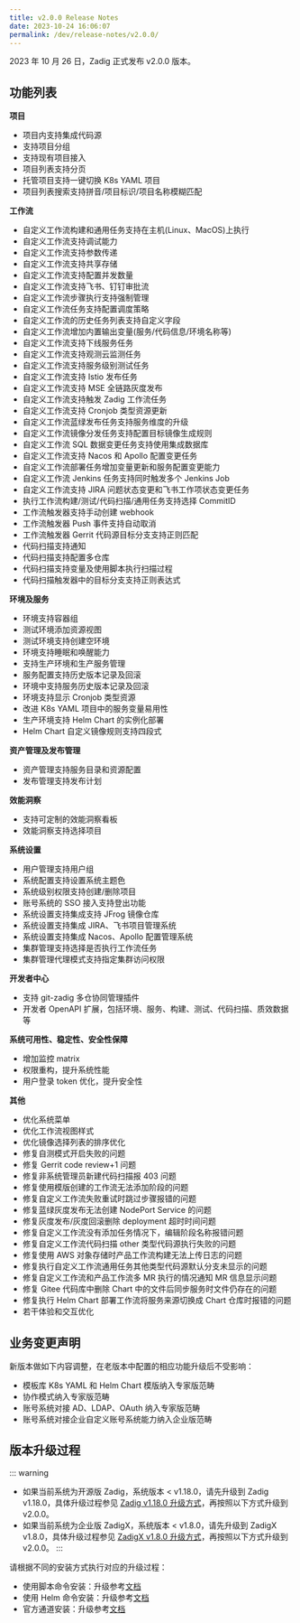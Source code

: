 ```yaml
---
title: v2.0.0 Release Notes
date: 2023-10-24 16:06:07
permalink: /dev/release-notes/v2.0.0/
---
```


2023 年 10 月 26 日，Zadig 正式发布 v2.0.0 版本。

## 功能列表
**项目**
- 项目内支持集成代码源
- 支持项目分组
- 支持现有项目接入
- 项目列表支持分页
- 托管项目支持一键切换 K8s YAML 项目
- 项目列表搜索支持拼音/项目标识/项目名称模糊匹配

**工作流**
- 自定义工作流构建和通用任务支持在主机(Linux、MacOS)上执行
- 自定义工作流支持调试能力
- 自定义工作流支持参数传递
- 自定义工作流支持共享存储
- 自定义工作流支持配置并发数量
- 自定义工作流支持飞书、钉钉审批流
- 自定义工作流步骤执行支持强制管理
- 自定义工作流任务支持配置调度策略
- 自定义工作流的历史任务列表支持自定义字段
- 自定义工作流增加内置输出变量(服务/代码信息/环境名称等)
- 自定义工作流支持下线服务任务
- 自定义工作流支持观测云监测任务 
- 自定义工作流支持服务级别测试任务
- 自定义工作流支持 Istio 发布任务
- 自定义工作流支持 MSE 全链路灰度发布
- 自定义工作流支持触发 Zadig 工作流任务
- 自定义工作流支持 Cronjob 类型资源更新
- 自定义工作流蓝绿发布任务支持服务维度的升级
- 自定义工作流镜像分发任务支持配置目标镜像生成规则
- 自定义工作流 SQL 数据变更任务支持使用集成数据库
- 自定义工作流支持 Nacos 和 Apollo 配置变更任务
- 自定义工作流部署任务增加变量更新和服务配置变更能力
- 自定义工作流 Jenkins 任务支持同时触发多个 Jenkins Job
- 自定义工作流支持 JIRA 问题状态变更和飞书工作项状态变更任务
- 执行工作流构建/测试/代码扫描/通用任务支持选择 CommitID 
- 工作流触发器支持手动创建 webhook 
- 工作流触发器 Push 事件支持自动取消
- 工作流触发器 Gerrit 代码源目标分支支持正则匹配
- 代码扫描支持通知
- 代码扫描支持配置多仓库
- 代码扫描支持变量及使用脚本执行扫描过程
- 代码扫描触发器中的目标分支支持正则表达式

**环境及服务**
- 环境支持容器组 
- 测试环境添加资源视图
- 测试环境支持创建空环境
- 环境支持睡眠和唤醒能力
- 支持生产环境和生产服务管理
- 服务配置支持历史版本记录及回滚
- 环境中支持服务历史版本记录及回滚
- 环境支持显示 Cronjob 类型资源
- 改进 K8s YAML 项目中的服务变量易用性
- 生产环境支持 Helm Chart 的实例化部署
- Helm Chart 自定义镜像规则支持四段式 

**资产管理及发布管理**
- 资产管理支持服务目录和资源配置
- 发布管理支持发布计划

**效能洞察**
- 支持可定制的效能洞察看板
- 效能洞察支持选择项目

**系统设置**
- 用户管理支持用户组
- 系统配置支持设置系统主题色
- 系统级别权限支持创建/删除项目
- 账号系统的 SSO 接入支持登出功能
- 系统设置支持集成支持 JFrog 镜像仓库
- 系统设置支持集成 JIRA、飞书项目管理系统
- 系统设置支持集成 Nacos、Apollo 配置管理系统 
- 集群管理支持选择是否执行工作流任务 
- 集群管理代理模式支持指定集群访问权限 

**开发者中心**
- 支持 git-zadig 多仓协同管理插件
- 开发者 OpenAPI 扩展，包括环境、服务、构建、测试、代码扫描、质效数据等

**系统可用性、稳定性、安全性保障**
- 增加监控 matrix
- 权限重构，提升系统性能
- 用户登录 token 优化，提升安全性 

**其他**

- 优化系统菜单
- 优化工作流视图样式
- 优化镜像选择列表的排序优化
- 修复自测模式开启失败的问题
- 修复 Gerrit code review+1 问题
- 修复非系统管理员新建代码扫描报 403 问题
- 修复使用模版创建的工作流无法添加阶段的问题
- 修复自定义工作流失败重试时跳过步骤报错的问题 
- 修复蓝绿灰度发布无法创建 NodePort Service 的问题
- 修复灰度发布/灰度回滚删除 deployment 超时时间问题
- 修复自定义工作流没有添加任务情况下，编辑阶段名称报错问题
- 修复自定义工作流代码扫描 other 类型代码源执行失败的问题
- 修复使用 AWS 对象存储时产品工作流构建无法上传日志的问题
- 修复执行自定义工作流通用任务其他类型代码源默认分支未显示的问题
- 修复自定义工作流和产品工作流多 MR 执行的情况通知 MR 信息显示问题
- 修复 Gitee 代码库中删除 Chart 中的文件后同步服务时文件仍存在的问题
- 修复执行 Helm Chart 部署工作流将服务来源切换成 Chart 仓库时报错的问题 
- 若干体验和交互优化


## 业务变更声明

新版本做如下内容调整，在老版本中配置的相应功能升级后不受影响：
- 模板库 K8s YAML 和 Helm Chart 模版纳入专家版范畴
- 协作模式纳入专家版范畴
- 账号系统对接 AD、LDAP、OAuth 纳入专家版范畴
- 账号系统对接企业自定义账号系统能力纳入企业版范畴


## 版本升级过程
::: warning
- 如果当前系统为开源版 Zadig，系统版本 < v1.18.0，请先升级到 Zadig v1.18.0，具体升级过程参见 [Zadig v1.18.0 升级方式](/dev/release-notes/v1.18.0/#版本升级过程)，再按照以下方式升级到 v2.0.0。
- 如果当前系统为企业版 ZadigX，系统版本 < v1.8.0，请先升级到 ZadigX v1.8.0，具体升级过程参见 [ZadigX v1.8.0 升级方式](https://docs.koderover.com/zadig/ZadigX%20v1.8.0/stable/install/#%E5%8D%87%E7%BA%A7)，再按照以下方式升级到 v2.0.0。
:::


请根据不同的安装方式执行对应的升级过程：

- 使用脚本命令安装：升级参考[文档](/dev/install/helm-deploy/#升级)
- 使用 Helm 命令安装：升级参考[文档](/dev/install/helm-deploy/#升级)
- 官方通道安装：升级参考[文档](/dev/stable/install/#升级)
